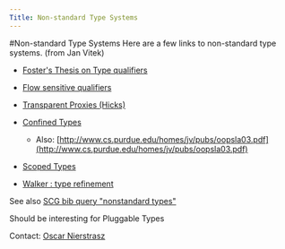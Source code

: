 ```yaml
---
Title: Non-standard Type Systems
---
```

#Non-standard Type Systems
Here are a few links to non-standard type systems. (from Jan Vitek)

- [Foster's Thesis on Type qualifiers](http://www.cs.umd.edu/~jfoster/papers/thesis.pdf)
- [Flow sensitive qualifiers](http://www.cs.umd.edu/~jfoster/papers/pldi02.pdf)
- [Transparent Proxies (Hicks)](https://drum.umd.edu/dspace/bitstream/1903/1347/1/CS-TR-4574.pdf)
- [Confined Types](http://www.cs.ucla.edu/~palsberg/paper/oopsla01.pdf)
	- Also: [http://www.cs.purdue.edu/homes/jv/pubs/oopsla03.pdf](http://www.cs.purdue.edu/homes/jv/pubs/oopsla03.pdf)

- [Scoped Types](http://jiangxi.cs.uwm.edu/publication/drafts/scoped04.pdf)
- [Walker : type refinement](http://www.cs.princeton.edu/sip/pub/effective-type-refinements03.pdf)

See also [SCG bib query "nonstandard types"](%assets_url%/scgbib/?query=nonstandard+types&filter=Year)

Should be interesting for Pluggable Types

Contact: [Oscar Nierstrasz](%base_url%/staff/oscar)
